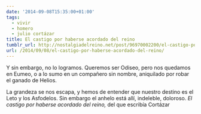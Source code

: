 ```yaml
---
date: '2014-09-08T15:35:00+01:00'
tags:
  - vivir
  - homero
  - julio cortázar
title: El castigo por haberse acordado del reino
tumblr_url: http://nostalgiadelreino.net/post/96970002200/el-castigo-por-haberse-acordado-del-reino
url: /2014/09/08/el-castigo-por-haberse-acordado-del-reino/
---
```


<p>Y sin embargo, no lo logramos. Queremos ser Odiseo, pero nos quedamos en Eumeo, o a lo sumo en un compañero sin nombre, aniquilado por robar el ganado de Helios. </p>
<p>La grandeza se nos escapa, y hemos de entender que nuestro destino es el Leto y los Asfodelos. Sin embargo el anhelo está allí, indeleble, doloroso. <em>El castigo por haberse acordado del reino,</em> del que escribía Cortázar</p>